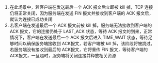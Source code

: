 1. 在此场景中，若客户端在发送最后一个 ACK 报文后立即被 kill 掉，TCP 连接仍将正常关闭，因为服务端在发送 FIN 报文并接收到客户端的 ACK 报文后，就认为连接已成功关闭
2. 若客户端在发送最后一个 ACK 报文前被 kill 掉，服务端无法接收到客户端的 ACK 报文，它的连接仍处于 LAST_ACK 状态，等待 ACK 报文的到来，正常情况下，客户端在发送最后一个 ACK 报文后进入 TIME_WAIT 状态，等待足够时间以确保服务端接收到 ACK报文，若客户端被 kill 掉，该阶段将被跳过。若服务端没有接收到最后的 ACK报文，它将重传 FIN 报文，等待客户端的 ACK报文，一旦超时，服务端将关闭连接并释放相关资源